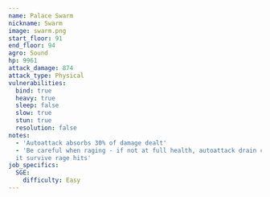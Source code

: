 ```yaml
---
name: Palace Swarm
nickname: Swarm
image: swarm.png
start_floor: 91
end_floor: 94
agro: Sound
hp: 9961
attack_damage: 874
attack_type: Physical
vulnerabilities:
  bind: true
  heavy: true
  sleep: false
  slow: true
  stun: true
  resolution: false
notes:
  - 'Autoattack absorbs 30% of damage dealt'
  - 'Be careful when raging - if not at full health, autoattack drain can let
  it survive rage hits'
job_specifics:
  SGE:
    difficulty: Easy
---
```

